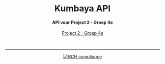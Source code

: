 <div align="center">

# Kumbaya API

#### API voor Project 2 - Groep 4e
[Project 2 - Groep 4e](https://github.com/hhs-semester-se-s2/Projectgroep-4e)

<br>

***

[![BCH compliance](https://bettercodehub.com/edge/badge/MichelZuidema/KumbayaAPI?branch=master&token=253560bc722b4792a70be78c15901358404470ee)](https://bettercodehub.com/)

</div>